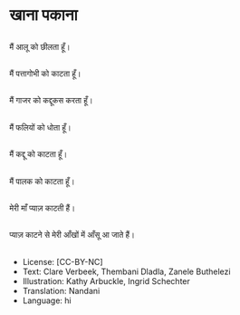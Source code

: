 # खाना पकाना

##
मैं आलू को छीलता हूँ।

##
मैं पत्तागोभी को काटता हूँ।

##
मैं गाजर को कद्दूकस करता हूँ।

##
मैं फलियों को धोता हूँ।

##
मैं कद्दू को काटता हूँ।

##
मैं पालक को काटता हूँ।

##
मेरी माँ प्याज़ काटती हैं।

##
प्याज़ काटने से मेरी आँखों में आँसू आ जाते हैं।

##
* License: [CC-BY-NC]
* Text: Clare Verbeek, Thembani Dladla, Zanele Buthelezi
* Illustration: Kathy Arbuckle, Ingrid Schechter
* Translation: Nandani
* Language: hi
